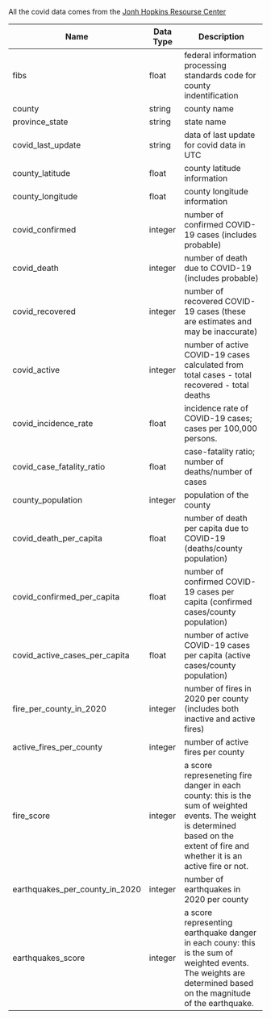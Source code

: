 All the covid data comes from the [Jonh Hopkins Resourse Center](https://github.com/CSSEGISandData/COVID-19/tree/master/csse_covid_19_data)

Name|Data Type|Description
---|---|---
fibs|float|federal information processing standards code for county indentification
county|string|county name
province_state|string|state name
covid_last_update|string|data of last update for covid data in UTC
county_latitude|float|county latitude information
county_longitude|float|county longitude information
covid_confirmed|integer|number of confirmed COVID-19 cases (includes probable)
covid_death|integer|number of death due to COVID-19 (includes probable)
covid_recovered|integer|number of recovered COVID-19 cases (these are estimates and may be inaccurate)
covid_active|integer|number of active COVID-19 cases calculated from total cases - total recovered - total deaths
covid_incidence_rate|float|incidence rate of COVID-19 cases; cases per 100,000 persons.
covid_case_fatality_ratio|float|case-fatality ratio; number of deaths/number of cases
county_population|integer|population of the county
covid_death_per_capita|float|number of death per capita due to COVID-19 (deaths/county population)
covid_confirmed_per_capita|float|number of confirmed COVID-19 cases per capita (confirmed cases/county population)
covid_active_cases_per_capita|float|number of active COVID-19 cases per capita (active cases/county population)
fire_per_county_in_2020|integer|number of fires in 2020 per county (includes both inactive and active fires)
active_fires_per_county|integer|number of active fires per county
fire_score|integer|a score represeneting fire danger in each county: this is the sum of weighted events. The weight is determined based on the extent of fire and whether it is an active fire or not.
earthquakes_per_county_in_2020|integer|number of earthquakes in 2020 per county
earthquakes_score|integer|a score representing earthquake danger in each couny: this is the sum of weighted events. The weights are determined based on the magnitude of the earthquake.

